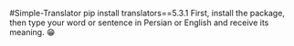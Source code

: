  #Simple-Translator
 pip install translators==5.3.1
 First, install the package, then type your word or sentence in Persian or English and receive its meaning. 😁
